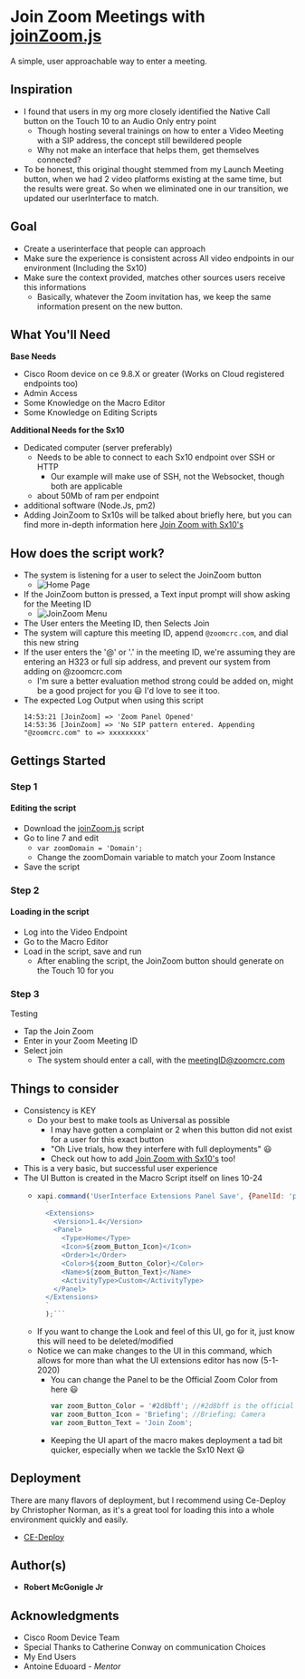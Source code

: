 # Join Zoom Meetings with [joinZoom.js](https://github.com/Bobby-McGonigle/Macro-Samples/blob/master/Join%20Zoom/Join%20Zoom%20(Basic)/joinZoom.js)
A simple, user approachable way to enter a meeting.

## Inspiration
* I found that users in my org more closely identified the Native Call button on the Touch 10 to an Audio Only entry point
  * Though hosting several trainings on how to enter a Video Meeting with a SIP address, the concept still bewildered people
  * Why not make an interface that helps them, get themselves connected?
* To be honest, this original thought stemmed from my Launch Meeting button, when we had 2 video platforms existing at the same time, but the results were great. So when we eliminated one in our transition, we updated our userInterface to match.

## Goal
* Create a userinterface that people can approach
* Make sure the experience is consistent across All video endpoints in our environment (Including the Sx10)
* Make sure the context provided, matches other sources users receive this informations
  * Basically, whatever the Zoom invitation has, we keep the same information present on the new button.

## What You'll Need
**Base Needs**
* Cisco Room device on ce 9.8.X or greater (Works on Cloud registered endpoints too)
* Admin Access
* Some Knowledge on the Macro Editor
* Some Knowledge on Editing Scripts

**Additional Needs for the Sx10**
* Dedicated computer (server preferably)
  * Needs to be able to connect to each Sx10 endpoint over SSH or HTTP
    * Our example will make use of SSH, not the Websocket, though both are applicable
  * about 50Mb of ram per endpoint
* additional software (Node.Js, pm2)
* Adding JoinZoom to Sx10s will be talked about briefly here, but you can find more in-depth information here [Join Zoom with Sx10's](https://github.com/Bobby-McGonigle/Macro-Samples/tree/master/Join%20Zoom/Join%20Zoom%20(Basic)/Connect%20Sx10s%20Too)

## How does the script work?

* The system is listening for a user to select the JoinZoom button
  * ![Home Page](https://github.com/Bobby-McGonigle/Macro-Samples/blob/master/Join%20Zoom/Join%20Zoom%20(Basic)/01_homePage.png)
* If the JoinZoom button is pressed, a Text input prompt will show asking for the Meeting ID
  * ![JoinZoom Menu](https://github.com/Bobby-McGonigle/Macro-Samples/blob/master/Join%20Zoom/Join%20Zoom%20(Basic)/01_JoinZoom.png)
* The User enters the Meeting ID, then Selects Join
* The system will capture this meeting ID, append ```@zoomcrc.com```, and dial this new string
* If the user enters the '@' or '.' in the meeting ID, we're assuming they are entering an H323 or full sip address, and prevent our system from adding on @zoomcrc.com
  * I'm sure a better evaluation method strong could be added on, might be a good project for you :smiley: I'd love to see it too.
* The expected Log Output when using this script
  ```log
  14:53:21 [JoinZoom] => 'Zoom Panel Opened'
  14:53:36 [JoinZoom] => 'No SIP pattern entered. Appending "@zoomcrc.com" to => xxxxxxxxx'
  ```

## Gettings Started

### Step 1
#### Editing the script

* Download the [joinZoom.js](https://github.com/Bobby-McGonigle/Macro-Samples/blob/master/Join%20Zoom/Join%20Zoom%20(Basic)/joinZoom.js) script
* Go to line 7 and edit
  * ```var zoomDomain = 'Domain';```
  * Change the zoomDomain variable to match your Zoom Instance
* Save the script

### Step 2
#### Loading in the script

* Log into the Video Endpoint
* Go to the Macro Editor
* Load in the script, save and run
  * After enabling the script, the JoinZoom button should generate on the Touch 10 for you

### Step 3
Testing

* Tap the Join Zoom 
* Enter in your Zoom Meeting ID
* Select join
  * The system should enter a call, with the meetingID@zoomcrc.com

## Things to consider
* Consistency is KEY
  * Do your best to make tools as Universal as possible
    * I may have gotten a complaint or 2 when this button did not exist for a user for this exact button
     * "Oh Live trials, how they interfere with full deployments" :smiley:
     * Check out how to add [Join Zoom with Sx10's](https://github.com/Bobby-McGonigle/Macro-Samples/tree/master/Join%20Zoom/Join%20Zoom%20(Basic)/Connect%20Sx10s%20Too) too!
* This is a very basic, but successful user experience
* The UI Button is created in the Macro Script itself on lines 10-24
  * ```javascript
    xapi.command('UserInterface Extensions Panel Save', {PanelId: 'pure_Zoom'},
      `
      <Extensions>
        <Version>1.4</Version>
        <Panel>
          <Type>Home</Type>
          <Icon>${zoom_Button_Icon}</Icon>
          <Order>1</Order>
          <Color>${zoom_Button_Color}</Color>
          <Name>${zoom_Button_Text}</Name>
          <ActivityType>Custom</ActivityType>
        </Panel>
      </Extensions>
      `
      );```
  * If you want to change the Look and feel of this UI, go for it, just know this will need to be deleted/modified
  * Notice we can make changes to the UI in this command, which allows for more than what the UI extensions editor has now (5-1-2020)
    * You can change the Panel to be the Official Zoom Color from here :smiley:
      ```javascript
      var zoom_Button_Color = '#2d8bff'; //#2d8bff is the official Zoom Color
      var zoom_Button_Icon = 'Briefing'; //Briefing; Camera
      var zoom_Button_Text = 'Join Zoom';
      ```
    * Keeping the UI apart of the macro makes deployment a tad bit quicker, especially when we tackle the Sx10 Next :smiley:
## Deployment

There are many flavors of deployment, but I recommend using Ce-Deploy by Christopher Norman, as it's a great tool for loading this into a whole environment quickly and easily.

* [CE-Deploy](https://github.com/voipnorm/CE-Deploy)

## Author(s)

* **Robert McGonigle Jr**

## Acknowledgments

* Cisco Room Device Team
* Special Thanks to Catherine Conway on communication Choices
* My End Users
* Antoine Eduoard - *Mentor*
